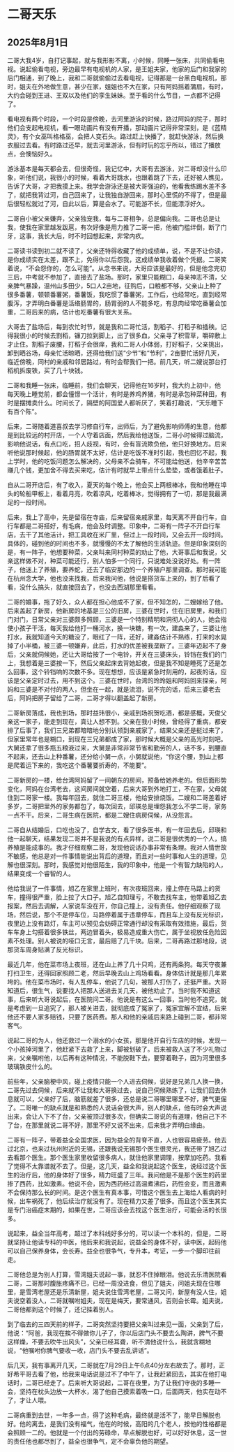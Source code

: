 二哥天乐
=======================

2025年8月1日
-----------------------

二哥大我4岁，自打记事起，就与我形影不离，小时候，同睡一张床，共同偷看电视。说起偷看电视，旁边最早有电视机的人家，是王姐夫家，他家的后门和我家的后门相通，到了晚上，我和二哥就偷偷过去看电视，记得那是一台黑白电视机，那时，姐夫在外地做生意，甚少在家，姐姐也不大在家，只有阿妈摇着蒲扇，有时，大约会碰到王进、王双以及他们的孪生妹妹。至于看的什么节目，一点都不记得了。

看电视有两个时段，一个时段是傍晚，去河里游泳的时候，路过阿妈的院子，那时他们会支起电视机，看一眼动画片有没有开播，那动画片记得非常深刻，是《蓝精灵》，有个女巫叫格格巫，会把人变石头。路过赶上快播了，就赶快游泳，然后换衣服过去看。有时路过还早，就去河里游泳，但有时玩的忘乎所以，错过了播放点，会懊恼好久。

游泳基本是每天都会去，但很奇怪，我记忆中，大哥有去游泳，对二哥却没什么印象，听他们说，我很小的时候，看着大哥跳水，也跟着跳了下去，还好被人瞧见，告诉了大哥，才把我摸上来。我学会游泳还是被大哥强迫的，他看我练踢水差不多了，就把我背过河，自己回来了，让我独自游回来，那时心里慌的不得了，但是最后很轻松就过了河，自此以后，算是会水了。可能游不长，但能漂浮好久。

二哥自小被父亲嫌弃，父亲独宠我，每与二哥相争，总是偏向我。二哥也总是让我，使我在家里越发跋扈，有次好像是用力推了二哥一把，他被门槛绊倒，断了门牙，这事，我长大后，时不时回想起来，非常内疚。

二哥读书读到初二就不读了，父亲还特得收藏了他的成绩单，说，不是不让你读，是你成绩实在太差，跟不上，免得你以后怨我，这成绩单我收着做个凭据。二哥笑着说，“不会怨你的，怎么可能”。从念书来说，大哥应该是最好的，但是他念完初三后，中考就不参加了，直接去了盐场。那时，家里只能糊口，母亲神志不清，父亲脾气暴躁，温州山多田少，5口人2亩地，征购后，口粮都不够，父亲山上种了很多番薯，顿顿番薯粥，番薯饭，我吃惯了番薯粥，工作后，也经常吃，直到经常腹泻，才弄明白番薯是活络肠胃的，肠胃弱的人不能多吃，有息肉经常吃番薯会加重，二哥后来的病，估计也吃番薯有很大关系。

大哥去了盐场后，每到农忙时节，就是我和二哥忙活，割稻子、打稻子和插秧。记得我很小的时候去割稻，镰刀拉到脚上，出了很多血，父亲寻了积雪草，嚼碎敷上才止住。割稻子废腰，打稻子会很痒，我和二哥人小体弱，打好稻子，父亲挑出，卸到晒谷场，母亲忙活晾晒，还得给我们送“少节”和“节利”，2亩要忙活好几天，临近傍晚，同村的亲戚和邻居路过，有时会帮我们一把。前几天，听二嫂说那台打稻机拆废铁，买了几十块钱。

二哥和我睡一张床，临睡前，我们会聊天，记得他在16岁时，我大约上初中，他每天晚上睡觉前，都会憧憬一个活计，有时是养鸡养猪，有时是承包种菜种田，有时是摆摊卖什么。时间长了，隔壁的阿国爱人都听厌了，笑着打趣说，“天乐睡下有百个陈”。

后来，二哥随着道喜叔去学习修自行车，出师后，为了避免影响师傅的生意，他都是到比较远的村开店，一个人守着店面，然后我给他送饭，二哥小时候得过脑流，影响他说话，有点口吃，招人歧视，有时，会有盲流欺负他，他只好换地方。后来听他说那时候起，他的肠胃就不太好，估计是吃饭不准时引起，我也回忆不起，我上学时，他的吃饭问题怎么解决的，父母亲不会骑车，不可能给他送，他辛辛苦苦赚几个钱，更加舍不得去买来吃，估计有时就早上带点什么垫垫，或者饿着肚子。

自从二哥开店后，有了收入，夏天的每个晚上，他会买上两根棒冰，我和他睡在埠头的轮船甲板上，看着月亮，吹着凉风，吃着棒冰，觉得拥有了一切，那是我最满足的一段时间。

后来，我上了高中，先是留宿在寺庙，后来留宿亲戚家里，每天离不开自行车，自行车都是二哥搭好，有毛病，他会及时调整。印象中，二哥有一阵子不开自行车店，去干了其他活计，把工具收在米厂里，但过上一段时间，又会去开一段时间。具体的，碰到他的时间也不多，就慢慢的不太了解他的生活轨迹。但是印象深刻的是，有一阵子，他想要种菜，父亲叫来同村种菜的劝止了他，大哥事后和我说，父亲这样做不对，种菜可能还行，别人怕多一个同行，只说难处没说好处。有一阵子，他迷上了养殖，要养蛇，还去了临安那边的一个养殖户那里调查。那时我可能在杭州念大学，他也没来找我，后来我问他，他说是搭货车上来的，到了后看了看，没什么搞头，就直接回去了，也没去西湖那里看看。

二哥的婚事，拖了好久，众人都在担心他成不了家，但不知怎的，二嫂嫁给了他。后来盖起了新房，他新房的地基是三公的旧房，三婆在世时，住在旧房里，和我们门对门，日常父亲对三婆颇多照顾，三婆是一个特别精明和洞彻人心的人，她会指使小孩子干活，每天我给他打一桶河水，换一块糖，有一次，建淼来了，三婆让他打水，我就知道今天的糖没了，眼红了一阵，还好，建淼估计不熟练，打来的水晃掉了小半桶，被三婆一顿嫌弃，此后，打水的优差被我垄断了。三婆年迈起不了身后，父亲就伺候她，还让大哥给按了一个电铃，开关在三婆床头，铃铛在我们的门上，我想着是三婆按一下，然后父亲起床去背她起夜，但是我不知是睡死了还是怎么回事，这个铃铛响的次数不多。现在想想，应该是紧急时刻用的，起夜的话，应该是父亲定时过去，用不到这个。三婆在世时，台湾的玲玲姐和阿妈回来探亲，阿妈和三婆是不对付的两人，但坐在一起，就是流泪，说不完的话，后来三婆老去后，阿妈把房子留给了二哥，二哥才得以翻盖起了新房。

二哥新房落成，我也到场，那时益玮很小，亲戚到场祝贺吃酒，都是感概，天俊父亲这一家子，能走到现在，真让人想不到。父亲在我小时候，曾经得了重病，都安排了后事了，我们三兄弟都暗暗地分别认领到亲戚家了，结果父亲还是挺过来了，但家里常年也是糊口，到现在三兄弟都成了家，那时候大概是父亲的高光时刻吧。大舅还拿了很多瓶五粮液过来，大舅是非常非常节省和勤劳的人，话不多，到腰直不起来，还去山上种番薯，还分给小舅一点，小舅就说他，“你这个腰，到山上都是爬着运下来的，我吃这个番薯要折寿的，不能要”。

二哥新房的一楼，给台湾阿妈留了一间朝东的房间，预备给她养老的。但后面形势变化，阿妈在台湾老去，这间房间就空着，后来大哥到外地打工，不在家，父母就住到二哥家一楼。我每年回去，就住二哥三楼，他给安排烧饭。二嫂和二哥差着好多岁，二哥把里外的家务都包了，每次回去，邱瑛总是埋怨我怎么不学二哥，家务一点不干。后来，二哥生病在医院，都是二嫂住病房伺候，从没怨言。

二哥自从结婚后，口吃也没了，自学古文，看了很多医书，有一年回去后，邱瑛和他一起聊天，结果发现二哥并不是我说的有点异样，说二哥是很优秀的一个人，搞养殖是能成事的。我才仔细观察二哥，发现他说话办事非常有条理。我对人情世故不敏感，他总是对一件事情能说出背后的道理，而且对一些时事和人生的道理，见解也很深刻。那时，我感觉对他很陌生，我的印象中，他是一个有智力缺陷的人，结果变成一个睿智的人。

他给我说了一件事情，旭乙在家里上班时，有次夜班回来，撞上停在马路上的货车，撞得很严重，脸上拉了大口子。旭乙自知理亏，不敢去找车主，他带着旭乙去报案，然后去调解，人家说车没在开，你自己撞上，没有责任。他仔细观察了现场，然后说，那个不是停车位，马路停着属于违章停车，而且车上没有反光标识，夜里边上没有路灯，车主可以预见会妨碍正常通行却没有采取有效措施，最后，货车车身上勾搭着很多铁丝，两边冒着头，极易造成重大伤亡，属于坐视放任危险因素不处理。别人被说的哑口无言，最后赔了几千块。后来，二哥再路过那地段，说那货车周身贴满了反光标识。

最近几年，他在菜市场上夜班，还在山上养了几十只鸡，还有两条狗。每天守夜兼打扫卫生，还得回家照顾二老，然后早晚去山上鸡场看看。身体估计就是那几年累垮的。他在菜市场时，有人乱停车，他说了几句，被那人打伤了，还挺严重。大哥知道后，很生气，说要找人把那人送进去关几天，被他劝止了。当时我不知道这事，后来听大哥说起后，在医院问二哥。他说是有这么一回事，当时他不追究，就是考虑到一旦追究了，那人被关进去，就彻底成了冤家了，冤家宜解不宜结，后来他还不要人家多赔钱，只要了医药费。那人和他的亲戚后来路上碰到二哥，都非常客气。

说起二哥的为人，他还救过一个溺水的小女孩，那是他开自行车店的时候，发现一个小孩掉河里了，他赶紧下去救了上来，脚被划破了。后来被救人送了不少礼物过来，父亲嘱咐他，以后再有这种情况，不能脱鞋下去，要穿着鞋子，因为河里很多玻璃铁皮什么的。

前些年，父亲脑梗中风，碰上疫情只能一个人进去伺候，说好是兄弟几人换一换，二哥先过去伺候，后来就不让我和大哥换过去，说自己伺候熟练了，让我们回去休息就可以，父亲好了后，脑筋就差了很多，还总是说二哥哪里哪里不好，脾气更倔了。二哥唯一的缺点就是和熟悉的人说话会很大声，别人的缺点，他有时会大声说出来，会让人下不了台，父亲被顶过很多次，但确实二哥说的有道理，他自己下不了台，在那里就说二哥不好，那里不好又说不出来，后来我才弄明白缘由。

二哥有一阵子，带着益全全国求医，因为益全的背脊不直，人也很容易疲劳。他去过北京，也来过杭州附近的无锡，还跟我说无锡那个医生很灵光，我还带了旭乙过去看那个医生。那个医生家里收留很多病人，就住他家里调理，按摩加吃药。我看了觉得不太靠谱就不去了。但是，这几天，益全和我说起这个医生，说经过这个医生的治疗后，他的身体好了很多，精力旺盛了三年。我问他是不是那个医生的药里掺了西药，比如激素。他说不会，因为西药经过高温煮沸后，药性会变，而且激素不会保持那么长的时间。是这个医生有真本事，可惜这个医生去上海给人看病的时候，出车祸死了，他后续治疗就没有了。现在精力又差了很多。而且这个医生其实是专门治癌症末期的，如果在世，二哥应该会去找这个医生治疗，可能会活的长很多。

说起来，益全当年高考，超过了本科线好多分的，可以读一个本科的，但是，二哥就坚持让他读专科的中医，他后来和我说起，说益全的身体不好，读中医，起码他可以自己保养身体，会长寿。益全也很争气，专升本，考证，一步一个脚印往前走。

二哥他总是为别人打算，雪湾姐夫说起一事，就忍不住掉眼泪。他说去乐清医院看二哥，二哥那时腹胀疼痛不已，已经一周没进食，但见了姐夫，问姐夫现在住哪里，是雪湾老屋还是乐清新屋，姐夫说住雪湾老屋，二哥又问，新屋有没人住，姐夫说空着没人，二哥就嘱咐姐夫，现在是梅天，要常通风，否则会长霉。姐夫说，二哥他都到这个时候了，还记挂着别人。

到了临去的三四天前的样子，二哥突然坚持要把父亲叫过来见一面，父亲到了后，他说：“阿爸，我现在挨不得做你儿子了，你以后店门头不要去么陶讲，脾气不要这样燥，不要去吹牛出风头”，父亲已经耳聋，听不清他说什么，我就含糊地说，“他嘱咐你脾气要收一收，店门头不要去乱讲话”。

后几天，我有事离开几天，二哥就在7月29日上午6点40分左右故去了。那时，正好希平哥去看了他，给我来电话说是过不了中午了，让我赶紧回去，其实在他打电话时，二哥已经走了。后来听大哥说起，二哥在夜里，为了让我们守夜的多睡一会，坚持在枕头边放一大杯水，渴了他自己摸索着吸一口，后面两天，他实在动不了，才让人喂。

二哥病重到去世，一年多一点，得了这种毛病，最终就是活不了，能早日解脱也好。他的离去，是我们没有福气，他在的时候，高阳的几个老人，按他的性格都是会照顾一二的。他就是一个付出的劳碌命，早点解脱也好，可以好好休息，这一世的责任他也都尽到了，益全也很争气，定不会辜负他的期望。